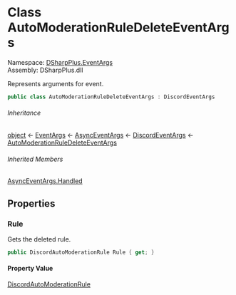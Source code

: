 # Class AutoModerationRuleDeleteEventArgs

Namespace: [DSharpPlus.EventArgs](DSharpPlus.EventArgs.md)  
Assembly: DSharpPlus.dll

Represents arguments for <xref href="DSharpPlus.DiscordClient.AutoModerationRuleDeleted" data-throw-if-not-resolved="false"></xref> event.

```csharp
public class AutoModerationRuleDeleteEventArgs : DiscordEventArgs
```

###### Inheritance

[object](https://learn.microsoft.com/dotnet/api/system.object) ← 
[EventArgs](https://learn.microsoft.com/dotnet/api/system.eventargs) ← 
[AsyncEventArgs](DSharpPlus.AsyncEvents.AsyncEventArgs.md) ← 
[DiscordEventArgs](DSharpPlus.EventArgs.DiscordEventArgs.md) ← 
[AutoModerationRuleDeleteEventArgs](DSharpPlus.EventArgs.AutoModerationRuleDeleteEventArgs.md)

###### Inherited Members

[AsyncEventArgs.Handled](DSharpPlus.AsyncEvents.AsyncEventArgs.md\#DSharpPlus\_AsyncEvents\_AsyncEventArgs\_Handled)

## Properties

### <a id="DSharpPlus_EventArgs_AutoModerationRuleDeleteEventArgs_Rule"></a>Rule

Gets the deleted rule.

```csharp
public DiscordAutoModerationRule Rule { get; }
```

#### Property Value

[DiscordAutoModerationRule](DSharpPlus.Entities.DiscordAutoModerationRule.md)


